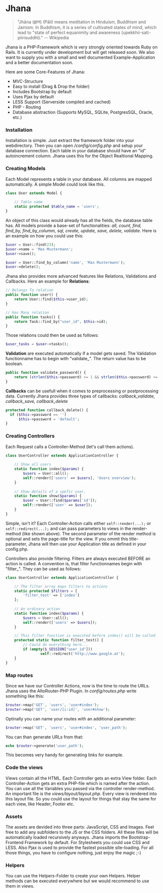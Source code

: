 Jhana
=====

> "Jhāna (झान) (Pāli) means meditation in Hinduism, Buddhism and Jainism. In Buddhism, it is a series of cultivated states of mind, which lead to "state of perfect equanimity and awareness (upekkhii-sati-piirisuddhl)."
-- Wikipedia

Jhana is a PHP-Framework which is very strongly oriented towards Ruby on Rails. It is currently under development but will get released soon. We also want to supply you with a small and well documented Example-Application and a better documentation soon. 


Here are some Core-Features of Jhana:

+ MVC-Structure
+ Easy to install (Drag & Drop the folder)
+ Includes Bootstrap by default
+ Uses Pjax by default
+ LESS Support (Serverside compiled and cached)
+ PHP - Routing
+ Database abstraction (Supports MySQL, SQLite, PostgresSQL, Oracle, etc.)


### Installation
Installation is simple. Just extract the framework folder into your webdirectory. Then you can open */config/config.php* and setup your database connection. Each table in your database should have an "id" autoincrement column. Jhana uses this for the Object Realtional Mapping.

### Creating Models
Each Model represents a table in your database. All columns are mapped automatically. A simple Model could look like this. 
```php
class User extends Model {
		
	// Table name
	static protected $table_name = 'users';
}
```

An object of this class would already has all the fields, the database table has. All models provide a base-set of functionalities: *all, count, find, find_by, find_by_columm, sql, create, update, save, delete, validate.*
Here is an example on how you could use this:
```php
$user = User::find(23);
$user->name = 'Max Mustermann';
$user->save();

$user = User::find_by_column('name', 'Max Mustermann');
$user->delete();
```

Jhana also provides more advanced features like Relations, Validations and Callbacks.
Here an example for **Relations**:
```php
// Belongs To relation
public function user() {
	return User::find($this->user_id);
}

// Has Many relation
public function tasks() {
	return Task::find_by("user_id", $this->id);
}
```

Those relations could then be used as follows:
```php
$user_tasks = $user->tasks();
```

**Validation** are executed automatically if a model gets saved. The Validation functionname has to begin with "validate_". The return value has to be boolean.

```php
public function validate_password() {
	return (strlen($this->password) >= 1 && strlen($this->password) <= 50);
}
```

**Callbacks** can be usefull when it comes to preprocessing or postprocessing data. Currently Jhana provides three  types of callbacks: *callback_validate, callback_save, callback_delete*
```php
protected function callback_delete() {
  if ($this->password == '')
	  $this->password = 'default';
}
```


### Creating Controllers
Each Request calls a Controller-Method (let's call them actions). 

```php
class UserController extends ApplicationController {
		
	// Show all users
	static function index($params) {
		$users = User::all();
		self::render(['users' => $users], 'Users overview');
	}
		
	// Show details of a spefic user. 
	static function show($params) {
		$user = User::find($params['id']);
		self::render(['user' => $user]);
	}
}
```
Simple, isn't it? Each Controller-Action calls either ```self::render(...);``` or ```self::redirect(...);``` and can pass parameters to views in the render-method (like shown above). The second parameter of the render method is optional and sets the page-title for the view. If you ommit this title-parameter, Jhana will then use your Application title as defined in your config.php. 


Controllers also provide filtering. Filters are always executed BEFORE an action is called. A convention is, that filter functionnames begin with "filter_". They can be used as follows:
```php
class UserController extends ApplicationController {

  	// The filter array maps filters to actions
	static protected $filters = [
		'filter_test' => ['index']
	];
		
	// An ordinary action
	static function index($params) {
		$users = User::all();
		self::render(['users' => $users]);
	}

  	// This filter function is executed before index() will be called 
	protected static function filter_test() {
		// Could do everything here...
		if (empty($_SESSION["user_id"]))
				self::redirect('http://www.google.at');
	}
}
```

### Map routes
Since we have our Controller Actions, now is the time to route the URLs. Jhana uses the AltoRouter-PHP Plugin.
In *config/routes.php* write something like this:

```php
$router->map('GET', 'users', 'user#index');
$router->map('GET', 'user/[i:id]', 'user#show');
```

Optinally you can name your routes with an additional parameter:
```php
$router->map('GET', 'users', 'user#index', 'user_path');
```
You can than generate URLs from that:
```php
echo $router->generate('user_path');
```
This becomes very handy for generating links for example.

### Code the views
Views contain all the HTML. Each Controller gets an extra View folder. Each Controller-Action gets an extra PHP-file which is named after the action. You can use all the Variables you passed via the controller render-method.
An important file is the *views/layout/layout.php*. Every view is rendered into this layout file. So you could use the layout for things that stay the same for each view, like Header, Footer etc.

### Assets
The assets are devided into three parts: JavaScript, CSS and Images. Feel free to add any subfolders to the JS or the CSS folders. All these files will be automatically loaded recursively anyways. Jhana imports the Bootstrap-Frontend Framework by default. For Stylesheets you could use CSS and LESS. Also Pjax is used to provide the fastest possible site-loading. For all those things, you have to configure nothing, just enjoy the magic ;-)

### Helpers
You can use the Helpers-Folder to create your own Helpers. Helper methods can be executed everywhere but we would recommend to use them in views.
